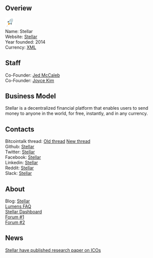 ## Overiew
![logo](logo/stellar.png)    
Name: Stellar  
Website: [Stellar](https://www.stellar.org/)  
Year founded: 2014  
Currency: [XML](https://coinmarketcap.com/currencies/stellar/)  
## Staff
Co-Founder: [Jed McCaleb](../people/jed_mccaleb.md)  
Co-Founder: [Joyce Kim](../people/joyce_kim.md)  
## Business Model
Stellar is a decentralized financial platform that enables users to send money to anyone in the world, for free, instantly, and in any currency.
## Contacts
Bitcointalk thread: [Old thread](https://bitcointalk.org/index.php?topic=719019.0) [New thread](https://bitcointalk.org/index.php?topic=1428573.0)  
Github: [Stellar](https://github.com/stellar)  
Twitter: [Stellar](https://twitter.com/stellarorg)  
Facebook: [Stellar](https://www.facebook.com/stellarfoundation)  
Linkedin: [Stellar](https://www.linkedin.com/company-beta/3877937/)  
Reddit: [Stellar](https://www.reddit.com/r/Stellar/)  
Slack: [Stellar](http://slack.stellar.org/)  
## About
Blog: [Stellar](https://www.stellar.org/blog/)  
[Lumens FAQ](https://www.stellar.org/lumens/)  
[Stellar Dashboard](https://dashboard.stellar.org/)  
[Forum #1](https://www.mystellar.org/portal.php)  
[Forum #2](https://galactictalk.org/)  
## News
[Stellar have published research paper on ICOs](../news/stellar_21-09-17.md)
